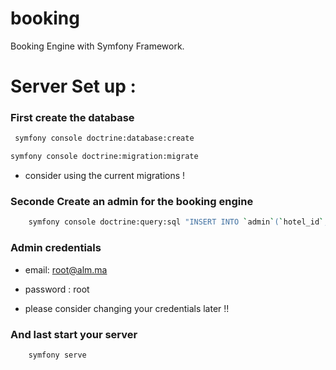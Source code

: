 # booking
Booking Engine with Symfony Framework.

# Server Set up :

### First create the database
	
``` bash
 symfony console doctrine:database:create
```

``` bash
symfony console doctrine:migration:migrate
```

  * consider using the current migrations !


### Seconde Create an admin for the booking engine	


``` bash
	symfony console doctrine:query:sql "INSERT INTO `admin`(`hotel_id`, `roles`, `password`, `email`, `tele`, `cin_or_passport`) VALUES (null,'[\"ROLE_SUPER_ADMIN\"]','$2y$13$WYwGwbb5sIKVcA8QEvP8yO5fb29QN1S.6h2FyVdQf0TOdMx1lpaoK','root@alm.ma',2120000000,'XX0000')"
```

 ###	Admin credentials 
 
  * email: root@alm.ma
  * password : root

  * please consider changing your credentials later !!


### And last start your server

``` bash
	symfony serve
```
